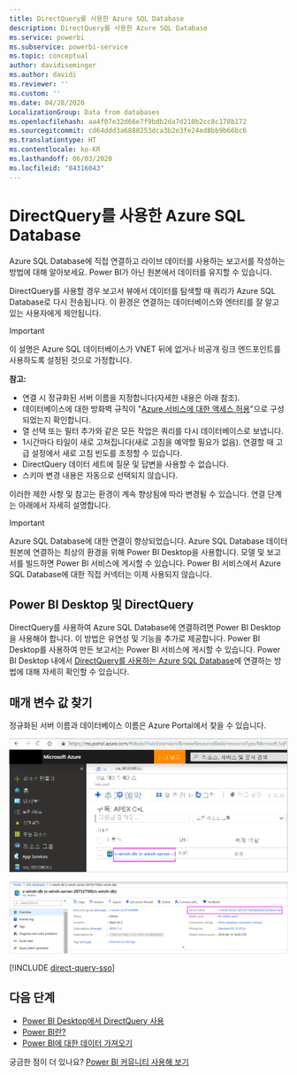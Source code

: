 ```yaml
---
title: DirectQuery를 사용한 Azure SQL Database
description: DirectQuery를 사용한 Azure SQL Database
ms.service: powerbi
ms.subservice: powerbi-service
ms.topic: conceptual
author: davidiseminger
ms.author: davidi
ms.reviewer: ''
ms.custom: ''
ms.date: 04/28/2020
LocalizationGroup: Data from databases
ms.openlocfilehash: aa4f07e32d66e7f9bdb2da7d210b2cc8c178b172
ms.sourcegitcommit: cd64ddd3a6888253dca3b2e3fe24ed8bb9b66bc6
ms.translationtype: HT
ms.contentlocale: ko-KR
ms.lasthandoff: 06/03/2020
ms.locfileid: "84316043"
---
```

# <a name="azure-sql-database-with-directquery"></a>DirectQuery를 사용한 Azure SQL Database

Azure SQL Database에 직접 연결하고 라이브 데이터를 사용하는 보고서를 작성하는 방법에 대해 알아보세요. Power BI가 아닌 원본에서 데이터를 유지할 수 있습니다.

DirectQuery를 사용할 경우 보고서 뷰에서 데이터를 탐색할 때 쿼리가 Azure SQL Database로 다시 전송됩니다. 이 환경은 연결하는 데이터베이스와 엔터티를 잘 알고 있는 사용자에게 제안됩니다.

> [!Important]
> 이 설명은 Azure SQL 데이터베이스가 VNET 뒤에 없거나 비공개 링크 엔드포인트를 사용하도록 설정된 것으로 가정합니다.

**참고:**

* 연결 시 정규화된 서버 이름을 지정합니다(자세한 내용은 아래 참조).
* 데이터베이스에 대한 방화벽 규칙이 "[Azure 서비스에 대한 액세스 허용](https://docs.microsoft.com/azure/sql-database/sql-database-networkaccess-overview#allow-azure-services)"으로 구성되었는지 확인합니다.
* 열 선택 또는 필터 추가와 같은 모든 작업은 쿼리를 다시 데이터베이스로 보냅니다.
* 1시간마다 타일이 새로 고쳐집니다(새로 고침을 예약할 필요가 없음). 연결할 때 고급 설정에서 새로 고침 빈도를 조정할 수 있습니다.
* DirectQuery 데이터 세트에 질문 및 답변을 사용할 수 없습니다.
* 스키마 변경 내용은 자동으로 선택되지 않습니다.

이러한 제한 사항 및 참고는 환경이 계속 향상됨에 따라 변경될 수 있습니다. 연결 단계는 아래에서 자세히 설명합니다.

> [!Important]
> Azure SQL Database에 대한 연결이 향상되었습니다.  Azure SQL Database 데이터 원본에 연결하는 최상의 환경을 위해 Power BI Desktop을 사용합니다.  모델 및 보고서를 빌드하면 Power BI 서비스에 게시할 수 있습니다.  Power BI 서비스에서 Azure SQL Database에 대한 직접 커넥터는 이제 사용되지 않습니다.

## <a name="power-bi-desktop-and-directquery"></a>Power BI Desktop 및 DirectQuery

DirectQuery를 사용하여 Azure SQL Database에 연결하려면 Power BI Desktop을 사용해야 합니다. 이 방법은 유연성 및 기능을 추가로 제공합니다. Power BI Desktop를 사용하여 만든 보고서는 Power BI 서비스에 게시할 수 있습니다. Power BI Desktop 내에서 [DirectQuery를 사용하는 Azure SQL Database](desktop-use-directquery.md)에 연결하는 방법에 대해 자세히 확인할 수 있습니다.

## <a name="find-parameter-values"></a>매개 변수 값 찾기

정규화된 서버 이름과 데이터베이스 이름은 Azure Portal에서 찾을 수 있습니다.

![새 Azure Portal 업데이트](media/service-azure-sql-database-with-direct-connect/azureportnew_update.png)

![Azure Portal 업데이트](media/service-azure-sql-database-with-direct-connect/azureportal_update.png)

[!INCLUDE [direct-query-sso](../includes/direct-query-sso.md)]

## <a name="next-steps"></a>다음 단계

* [Power BI Desktop에서 DirectQuery 사용](desktop-use-directquery.md)  
* [Power BI란?](../fundamentals/power-bi-overview.md)  
* [Power BI에 대한 데이터 가져오기](service-get-data.md)  

궁금한 점이 더 있나요? [Power BI 커뮤니티 사용해 보기](https://community.powerbi.com/)
